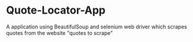 # Quote-Locator-App
A application using BeautifulSoup and selenium web driver which scrapes quotes from the website "quotes to scrape"
